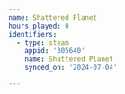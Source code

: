 ```yaml
---
name: Shattered Planet
hours_played: 0
identifiers:
  - type: steam
    appid: '305640'
    name: Shattered Planet
    synced_on: '2024-07-04'

---
```

